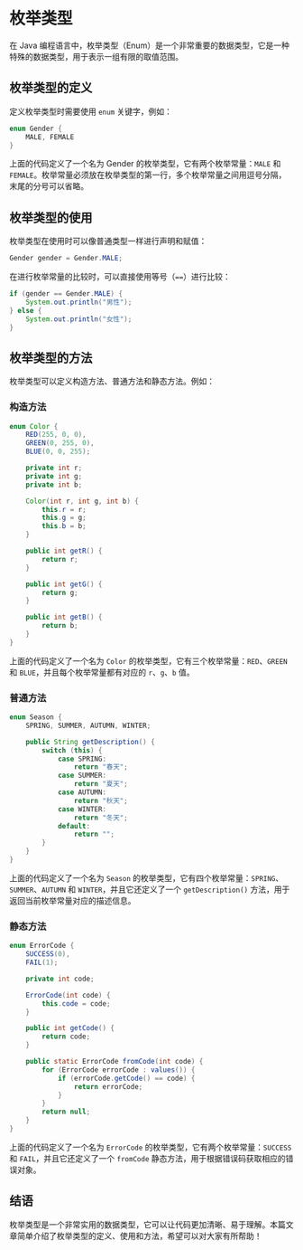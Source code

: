 # 枚举类型

在 Java 编程语言中，枚举类型（Enum）是一个非常重要的数据类型，它是一种特殊的数据类型，用于表示一组有限的取值范围。

## 枚举类型的定义

定义枚举类型时需要使用 `enum` 关键字，例如：

```java
enum Gender {
    MALE, FEMALE
}
```

上面的代码定义了一个名为 Gender 的枚举类型，它有两个枚举常量：`MALE` 和 `FEMALE`。枚举常量必须放在枚举类型的第一行，多个枚举常量之间用逗号分隔，末尾的分号可以省略。

## 枚举类型的使用

枚举类型在使用时可以像普通类型一样进行声明和赋值：

```java
Gender gender = Gender.MALE;
```

在进行枚举常量的比较时，可以直接使用等号（`==`）进行比较：

```java
if (gender == Gender.MALE) {
    System.out.println("男性");
} else {
    System.out.println("女性");
}
```

## 枚举类型的方法

枚举类型可以定义构造方法、普通方法和静态方法。例如：

### 构造方法

```java
enum Color {
    RED(255, 0, 0),
    GREEN(0, 255, 0),
    BLUE(0, 0, 255);

    private int r;
    private int g;
    private int b;

    Color(int r, int g, int b) {
        this.r = r;
        this.g = g;
        this.b = b;
    }

    public int getR() {
        return r;
    }

    public int getG() {
        return g;
    }

    public int getB() {
        return b;
    }
}
```

上面的代码定义了一个名为 `Color` 的枚举类型，它有三个枚举常量：`RED`、`GREEN` 和 `BLUE`，并且每个枚举常量都有对应的 `r`、`g`、`b` 值。

### 普通方法

```java
enum Season {
    SPRING, SUMMER, AUTUMN, WINTER;

    public String getDescription() {
        switch (this) {
            case SPRING:
                return "春天";
            case SUMMER:
                return "夏天";
            case AUTUMN:
                return "秋天";
            case WINTER:
                return "冬天";
            default:
                return "";
        }
    }
}
```

上面的代码定义了一个名为 `Season` 的枚举类型，它有四个枚举常量：`SPRING`、`SUMMER`、`AUTUMN` 和 `WINTER`，并且它还定义了一个 `getDescription()` 方法，用于返回当前枚举常量对应的描述信息。

### 静态方法

```java
enum ErrorCode {
    SUCCESS(0),
    FAIL(1);

    private int code;

    ErrorCode(int code) {
        this.code = code;
    }

    public int getCode() {
        return code;
    }

    public static ErrorCode fromCode(int code) {
        for (ErrorCode errorCode : values()) {
            if (errorCode.getCode() == code) {
                return errorCode;
            }
        }
        return null;
    }
}
```

上面的代码定义了一个名为 `ErrorCode` 的枚举类型，它有两个枚举常量：`SUCCESS` 和 `FAIL`，并且它还定义了一个 `fromCode` 静态方法，用于根据错误码获取相应的错误对象。

## 结语

枚举类型是一个非常实用的数据类型，它可以让代码更加清晰、易于理解。本篇文章简单介绍了枚举类型的定义、使用和方法，希望可以对大家有所帮助！